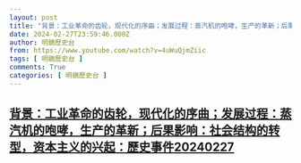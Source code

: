 ```yaml
---
layout: post
title: "背景：工业革命的齿轮，现代化的序曲；发展过程：蒸汽机的咆哮，生产的革新；后果影响：社会结构的转型，资本主义的兴起：歷史事件20240227"
date: 2024-02-27T23:59:46.000Z
author: 明鏡歷史台
from: https://www.youtube.com/watch?v=4uWuQjmZiic
tags: [ 明鏡歷史台 ]
comments: True
categories: [ 明鏡歷史台 ]
---
```

<!--1709078386000-->
[背景：工业革命的齿轮，现代化的序曲；发展过程：蒸汽机的咆哮，生产的革新；后果影响：社会结构的转型，资本主义的兴起：歷史事件20240227](https://www.youtube.com/watch?v=4uWuQjmZiic)
------

<div>

</div>
